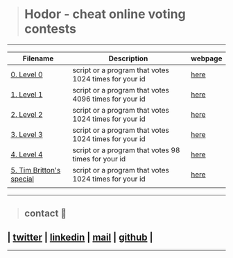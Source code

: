 > # Hodor - cheat online voting contests
---
| **Filename** | **Description** | **webpage**  |
|---|---|---|
| [0. Level 0]()  | script or a program that votes 1024 times for your id  | [here](http://158.69.76.135/level0.php)  |
| [1. Level 1]()  | script or a program that votes 4096 times for your id  | [here](http://158.69.76.135/level1.php)  |
| [2. Level 2]()  | script or a program that votes 1024 times for your id  | [here](http://158.69.76.135/level2.php)  |
| [3. Level 3]()  | script or a program that votes 1024 times for your id  | [here](http://158.69.76.135/level3.php)  |
| [4. Level 4]()  | script or a program that votes 98 times for your id  | [here](http://158.69.76.135/level4.php)  |
| [5. Tim Britton's special]()  | script or a program that votes 1024 times for your id  | [here](http://158.69.76.135/level5.php)  |
|   |   |   |

---

> ## contact 💬

## | [twitter](https://twitter.com/RICARDO1470) | [linkedin](https://www.linkedin.com/in/ricardo-alfonso-camayo/) | [mail](1466@holbertonschool.com) | [github](https://github.com/ricardo1470/README/blob/master/README.md) |

---
